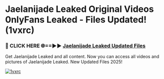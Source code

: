 # Jaelanijade Leaked Original Videos 0nlyFans Leaked - Files Updated! (1vxrc)

<h3>🔴 CLICK HERE 🌐==►► <a href="https://tinyurl.com/ms9xzufz" rel="nofollow">Jaelanijade Leaked Updated Files</a></h3>

Get Jaelanijade Leaked and all content. Now you can access all videos and pictures of Jaelanijade Leaked. New Updated Files 2025!

[![1vxrc](https://i.imgur.com/NaUBvic.gif)](https://tinyurl.com/ms9xzufz)
